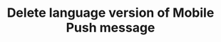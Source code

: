 ---
title: Delete language version of Mobile Push message
excerpt: >-
  The method is used for deleting the language version of the base Mobile Push
  message.
api:
  file: yespo.json
  operationId: deleteTranslatedMobilePushMessage
hidden: false
---